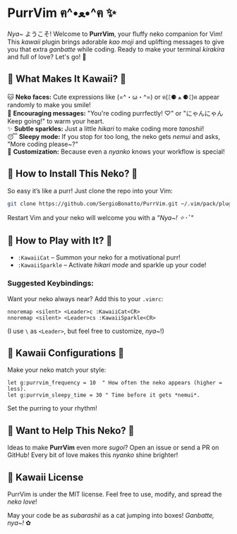 # PurrVim ฅ^•ﻌ•^ฅ ✨  

*Nya~* ようこそ! Welcome to **PurrVim**, your fluffy neko companion for Vim! This *kawaii* plugin brings adorable *kao moji* and uplifting messages to give you that extra *ganbatte* while coding. Ready to make your terminal *kirakira* and full of love? Let's go! 🌸  

## 🌟 What Makes It Kawaii? 🌟  
🐱 **Neko faces:** Cute expressions like (=^・ω・^=) or ฅ(ﾐ⚈ ﻌ ⚈ﾐ)ฅ appear randomly to make you smile!  
💌 **Encouraging messages:** "You're coding purrfectly! ♡" or "にゃんにゃん Keep going!" to warm your heart.  
✨ **Subtle sparkles:** Just a little *hikari* to make coding more *tanoshii*!  
😴 **Sleepy mode:** If you stop for too long, the neko gets *nemui* and asks, "More coding please~?"  
🎀 **Customization:** Because even a *nyanko* knows your workflow is special!  

## 🐾 How to Install This Neko? 🐾  
So easy it’s like a purr! Just clone the repo into your Vim:  
```sh  
git clone https://github.com/SergioBonatto/PurrVim.git ~/.vim/pack/plugins/start/PurrVim  
```  
Restart Vim and your neko will welcome you with a *"Nya~! ✧･ﾟ"*  

## 🎀 How to Play with It? 🎀  
- `:KawaiiCat` – Summon your neko for a motivational purr!  
- `:KawaiiSparkle` – Activate *hikari mode* and sparkle up your code!  

### Suggested Keybindings:  
Want your neko always near? Add this to your `.vimrc`:  
```vim  
nnoremap <silent> <Leader>c :KawaiiCat<CR>  
nnoremap <silent> <Leader>cs :KawaiiSparkle<CR>  
```  
(I use `\` as `<Leader>`, but feel free to customize, *nya~*!)  

## 🌸 Kawaii Configurations 🌸  
Make your neko match your style:  
```vim  
let g:purrvim_frequency = 10  " How often the neko appears (higher = less).  
let g:purrvim_sleepy_time = 30 " Time before it gets *nemui*.  
```  
Set the purring to your rhythm!  

## 💞 Want to Help This Neko? 💞  
Ideas to make **PurrVim** even more *sugoi*? Open an issue or send a PR on GitHub! Every bit of love makes this *nyanko* shine brighter!  

## 📜 Kawaii License  
PurrVim is under the MIT license. Feel free to use, modify, and spread the *neko love*!  

May your code be as *subarashii* as a cat jumping into boxes! *Ganbatte, nya~!* ✿

